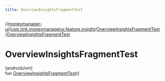 ```yaml
---
title: OverviewInsightsFragmentTest
---
```

//[moneymanager-ui](../../../index.html)/[com.tink.moneymanagerui.feature.insight](../index.html)/[OverviewInsightsFragmentTest](index.html)/[OverviewInsightsFragmentTest](-overview-insights-fragment-test.html)



# OverviewInsightsFragmentTest



[androidJvm]\
fun [OverviewInsightsFragmentTest](-overview-insights-fragment-test.html)()




